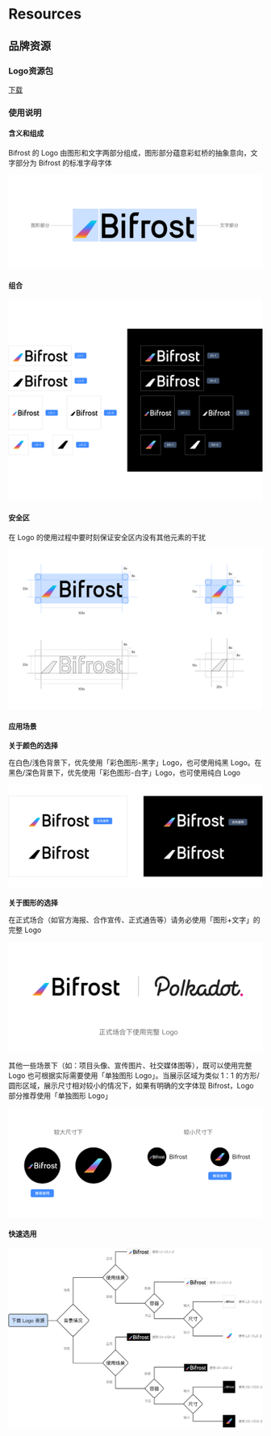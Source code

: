 # Resources

## 品牌资源

### Logo资源包

[下载](https://github.com/bifrost-finance/design-assets/raw/master/brand/Bifrost-Logo-Assets.zip)

### 使用说明

#### 含义和组成

Bifrost 的 Logo 由图形和文字两部分组成，图形部分蕴意彩虹桥的抽象意向，文字部分为 Bifrost 的标准字母字体 

![](../.gitbook/assets/brand-assets-01.png)

#### 组合

![](../.gitbook/assets/brand-assets-02.png)

#### 安全区

在 Logo 的使用过程中要时刻保证安全区内没有其他元素的干扰 

![](../.gitbook/assets/brand-assets-03.png)

#### 应用场景

**关于颜色的选择**

在白色/浅色背景下，优先使用「彩色图形-黑字」Logo，也可使用纯黑 Logo。在黑色/深色背景下，优先使用「彩色图形-白字」Logo，也可使用纯白 Logo 

![](../.gitbook/assets/brand-assets-04.png)

**关于图形的选择**

在正式场合（如官方海报、合作宣传、正式通告等）请务必使用「图形+文字」的完整 Logo 

![](../.gitbook/assets/brand-assets-05.png)

其他一些场景下（如：项目头像、宣传图片、社交媒体图等），既可以使用完整 Logo 也可根据实际需要使用「单独图形 Logo」。当展示区域为类似 1：1 的方形/圆形区域，展示尺寸相对较小的情况下，如果有明确的文字体现 Bifrost，Logo 部分推荐使用「单独图形 Logo」 

![](../.gitbook/assets/brand-assets-06.png)

#### 快速选用

![](../.gitbook/assets/brand-assets-07.png)

